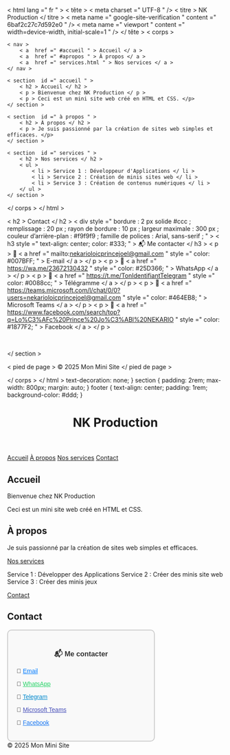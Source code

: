 <!DOCTYPE html >
< html  lang =" fr " >
< tête >
    < meta  charset =" UTF-8 " />
    < titre > NK Production </ titre >
    < meta  name =" google-site-verification " content =" 6baf2c27c7d592e0 " />
    < meta  name =" viewport " content =" width=device-width, initial-scale=1 " />
    <!-- Autres balises méta ou liens CSS -->
</ tête >
< corps >

    < nav >
        < a  href =" #accueil " > Accueil </ a >
        < a  href =" #apropos " > À propos </ a >
        < a  href =" services.html " > Nos services </ a >
    </ nav >

    < section  id =" accueil " >
        < h2 > Accueil </ h2 >
        < p > Bienvenue chez NK Production </ p >
        < p > Ceci est un mini site web créé en HTML et CSS. </p>​​
    </ section >

    < section  id =" à propos " >
        < h2 > À propos </ h2 >
        < p > Je suis passionné par la création de sites web simples et efficaces. </p>​​
    </ section >

    < section  id =" services " >
        < h2 > Nos services </ h2 >
        < ul >
            < li > Service 1 : Développeur d'Applications </ li >
            < li > Service 2 : Création de minis sites web </ li >
            < li > Service 3 : Création de contenus numériques </ li >
        </ ul >
    </ section >

</ corps >
</ html >
       
< h2 > Contact </ h2 >
< div  style =" bordure : 2 px solide #ccc ; remplissage : 20 px ; rayon de bordure : 10 px ; largeur maximale : 300 px ; couleur d’arrière-plan : #f9f9f9 ; famille de polices : Arial, sans-serif ; " >
    < h3  style =" text-align: center; color: #333; " > 📬 Me contacter </ h3 >
    < p > 📧 < a  href =" mailto:nekarioloicprincejoel@gmail.com " style =" color: #007BFF; " > E-mail </ a > </ p >
    < p > 💬 < a  href =" https://wa.me/23672130432 " style =" color: #25D366; " > WhatsApp </ a > </ p >
    < p > 📨 < a  href =" https://t.me/TonIdentifiantTelegram " style =" color: #0088cc; " > Télégramme </ a > </ p >
    < p > 💼 < a  href =" https://teams.microsoft.com/l/chat/0/0?users=nekarioloicprincejoel@gmail.com " style =" color: #464EB8; " > Microsoft Teams </ a > </ p >
    < p > 📘 < a  href =" https://www.facebook.com/search/top?q=Lo%C3%AFc%20Prince%20Jo%C3%ABl%20NEKARIO " style =" color: #1877F2; " > Facebook </ a > </ p >
</div>​​
                        
</ section >

< pied de page >
    © 2025 Mon Mini Site
</ pied de page >

</ corps >
</ html >            text-decoration: none;
        }
        section {
            padding: 2rem;
            max-width: 800px;
            margin: auto;
        }
        footer {
            text-align: center;
            padding: 1rem;
            background-color: #ddd;
        }
    </style>
</head>
<body>

<header>
    <h1>NK Production</h1>
</header>

<nav>
    <a href="#accueil">Accueil</a>
        <a href="#apropos">À propos</a>
        <a href="#nos service">Nos services</a>
    <a href="#c#63004393ontact">Contact</a>
</nav>

<section id="accueil">
    <h2>Accueil</h2>
    <p>Bienvenue chez NK Production</p>
    <p>Ceci est un mini site web créé en HTML et CSS.</p>
</section>
<section id="apropos">
    <h2>À propos</h2>
    <p>Je suis passionné par la création de sites web simples et efficaces.</p>
</section>

<a href="services.html">Nos services</a>

Service 1 : Développer des Applications
Service 2 : Créer des minis site web
Service 3 : Créer des minis jeux

<a href="contact.html">Contact</a>       
<h2>Contact</h2>
<div style="border: 2px solid #ccc; padding: 20px; border-radius: 10px; max-width: 300px; background-color: #f9f9f9; font-family: Arial, sans-serif;">
    <h3 style="text-align: center; color: #333;">📬 Me contacter</h3>
    <p>📧 <a href="mailto:nekarioloicprincejoel@gmail.com" style="color: #007BFF;">Email</a></p>
    <p>💬 <a href="https://wa.me/23672130432" style="color: #25D366;">WhatsApp</a></p>
    <p>📨 <a href="https://t.me/TonIdentifiantTelegram" style="color: #0088cc;">Telegram</a></p>
    <p>💼 <a href="https://teams.microsoft.com/l/chat/0/0?users=nekarioloicprincejoel@gmail.com" style="color: #464EB8;">Microsoft Teams</a></p>
    <p>📘 <a href="https://www.facebook.com/search/top?q=Lo%C3%AFc%20Prince%20Jo%C3%ABl%20NEKARIO" style="color: #1877F2;">Facebook</a></p>
</div>
                        
</section>

<footer>
    &copy; 2025 Mon Mini Site
</footer>

</body>
</html>
